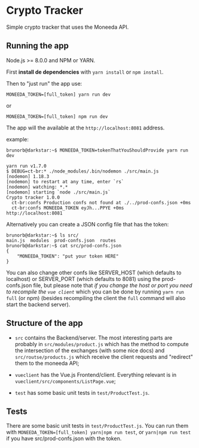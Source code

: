 
# Crypto Tracker

Simple crypto tracker that uses the Moneeda API.

## Running the app

Node.js >= 8.0.0 and NPM or YARN.

First __install de dependencies__ with `yarn install` or `npm install`.

Then to "just run" the app use:

`MONEEDA_TOKEN=[full_token] yarn run dev`

or

`MONEEDA_TOKEN=[full_token] npm run dev`

The app will the available at the `http://localhost:8081` address.

example:

```
brunorb@darkstar:~$ MONEEDA_TOKEN=tokenThatYouShouldProvide yarn run dev

yarn run v1.7.0
$ DEBUG=ct-br:* ./node_modules/.bin/nodemon ./src/main.js
[nodemon] 1.18.3
[nodemon] to restart at any time, enter `rs`
[nodemon] watching: *.*
[nodemon] starting `node ./src/main.js`
Crypto tracker 1.0.0
  ct-br:confs Production confs not found at ./../prod-confs.json +0ms
  ct-br:confs MONEEDA_TOKEN eyJh...PPYE +0ms
http://localhost:8081
```

Alternatively you can create a JSON config file that has the token:

```
brunorb@darkstar:~$ ls src/
main.js  modules  prod-confs.json  routes
brunorb@darkstar:~$ cat src/prod-confs.json
{
	"MONEEDA_TOKEN": "put your token HERE"
}
```

You can also change other confs like SERVER_HOST (which defaults to localhost) or SERVER_PORT (which defaults to 8081) using the prod-confs.json file, but please note that _if you change the host or port you need to recompile the `vue client`_ which you can be done by running `yarn run full` (or npm) (besides recompiling the client the `full` command will also start the backend server).

## Structure of the app

- `src` contains the Backend/server. The most interesting parts are probably in `src/modules/product.js` which has the method to compute the intersection of the exchanges (with some nice docs) and `src/routse/products.js` which receive the client requests and "redirect" them to the moneeda API;

- `vueclient` has the Vue.js Frontend/client. Everything relevant is in `vueclient/src/components/ListPage.vue`;

- `test` has some basic unit tests in `test/ProductTest.js`.




## Tests

There are some basic unit tests in `test/ProductTest.js`. You can run them with `MONEEDA_TOKEN=[full_token] yarn|npm run test`, or `yarn|npm run test` if you have src/prod-confs.json with the token.




